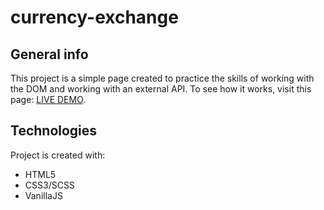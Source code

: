 # currency-exchange

## General info
This project is a simple page created to practice the skills of working with the DOM and working with an external API. To see how it works, visit this page:
[LIVE DEMO](https://artur-majewski.github.io/currency-exchange/).
	
## Technologies
Project is created with:
* HTML5
* CSS3/SCSS
* VanillaJS

